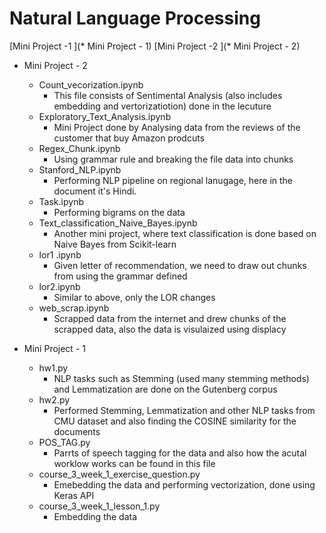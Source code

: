 # Natural Language Processing

[Mini Project -1 ](* Mini Project - 1)
[Mini Project -2 ](* Mini Project - 2)

* Mini Project - 2
  - Count_vecorization.ipynb
    - This file consists of Sentimental Analysis (also includes embedding and vertorizatiotion) done in the lecuture 
  - Exploratory_Text_Analysis.ipynb
    - Mini Project done by Analysing data from the reviews of the customer that buy Amazon prodcuts
  - Regex_Chunk.ipynb
    - Using grammar rule and breaking the file data into chunks
  - Stanford_NLP.ipynb
    - Performing NLP pipeline on regional lanugage, here in the document it's Hindi.
  - Task.ipynb
    - Performing bigrams on the data
  - Text_classification_Naive_Bayes.ipynb
    - Another mini project, where text classification is done based on Naive Bayes from Scikit-learn
  - lor1 .ipynb
    - Given letter of recommendation, we need to draw out chunks from using the grammar defined
  - lor2.ipynb
    - Similar to above, only the LOR changes
  - web_scrap.ipynb
    - Scrapped data from the internet and drew chunks of the scrapped data, also the data is visulaized using displacy

* Mini Project - 1
  - hw1.py
    - NLP tasks such as Stemming (used many stemming methods) and Lemmatization are done on the Gutenberg corpus
  - hw2.py
    - Performed Stemming, Lemmatization and other NLP tasks from CMU dataset and also finding the COSINE similarity for the documents
  - POS_TAG.py
    - Parrts of speech tagging for the data and also how the acutal worklow works can be found in this file
  - course_3_week_1_exercise_question.py
    - Emebedding the data and performing vectorization, done using Keras API
  - course_3_week_1_lesson_1.py
    - Embedding the data
